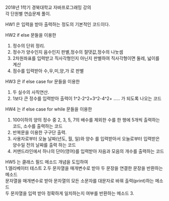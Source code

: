 2018년 1학기 경북대학교 자바프로그래밍 강의  
각 단원별 연습문제 풀이.

  HW1 은 입력을 받아 출력하는 정도의 기본적인 코드이다. 
  
  HW2 if else 문들을 이용한
   1. 정수의 단위 정리.  
   2. 정수가 양수인지 음수인지 판별,정수의 절댓값,정수의 나눗셈  
   3. 2차원좌표를 입력받고 직사각형인지 아닌지 판별하여 직사각형이면 둘레, 넓이를 계산  
   4. 점수를 입력받아 수,우,미,양,가 로 판별  
  
 HW3 은 if else case for 문들을 이용한  
  1. 두 실수의 사칙연산.
  2. 1보다 큰 정수를 입력받아 출력이 1^2-2^2+3^2-4^2+ ..... 가 되도록 나오는 코드       
  
 HW4 는  if else case for while 문들을 이용한
  1. 100이하의 양의 정수 중 2, 3, 5, 7의 배수를 제외한 수를 한 행에 5개씩 출력하는 코드, 소수를 출력하는 코드  
  2. 반복문을 이용한 구구단 출력.
  3. 사용자로부터 오늘 날짜(년도, 월, 일)와 양수 를 입력받아서 오늘로부터 입력받은 양수일 전의 날짜를 출력 하는 코드 
  4. 커맨드라인에서 하나의 단어(영어)를 입력받아 자음과 모음의 개수를 출력하는 코드 
 
 HW5 는 클래스 필드 메소드 개념을 도입하여  
  1.엘리베이터 테스트
  2.두 문자열을 매개변수로 받아 두 문장을 연결한 문장을 반환하는 메소드  
    문자열을 매개변수로 받아 문자열의 모든 소문자를 대문자로 바꿔 출력(print)하는 메소드  
    두 문자열을 입력 받아 정확하게 일치하는지 여부를 반환하는 메소드
  3.  

